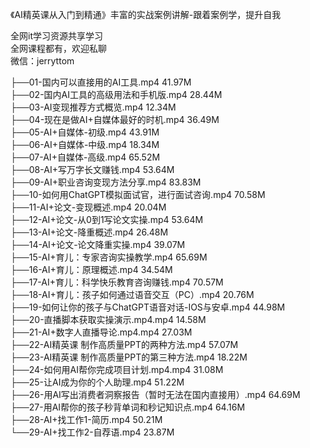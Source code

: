 《AI精英课从入门到精通》丰富的实战案例讲解-跟着案例学，提升自我

全网it学习资源共享学习<br>全网课程都有，欢迎私聊<br>微信：jerryttom<br>

├──01-国内可以直接用的AI工具.mp4 41.97M<br> ├──02-国内AI工具的高级用法和手机版.mp4 28.44M<br> ├──03-AI变现推荐方式概览.mp4 12.34M<br> ├──04-现在是做AI+自媒体最好的时机.mp4 36.49M<br> ├──05-AI+自媒体-初级.mp4 43.91M<br> ├──06-AI+自媒体-中级.mp4 18.34M<br> ├──07-AI+自媒体-高级.mp4 65.52M<br> ├──08-AI+写万字长文赚钱.mp4 53.64M<br> ├──09-AI+职业咨询变现方法分享.mp4 83.83M<br> ├──10-如何用ChatGPT模拟面试官，进行面试咨询.mp4 70.58M<br> ├──11-AI+论文-变现概述.mp4 20.04M<br> ├──12-AI+论文-从0到1写论文实操.mp4 53.64M<br> ├──13-AI+论文-降重概述.mp4 26.48M<br> ├──14-AI+论文-论文降重实操.mp4 39.07M<br> ├──15-AI+育儿：专家咨询实操教学.mp4 65.69M<br> ├──16-AI+育儿：原理概述.mp4 34.54M<br> ├──17-AI+育儿：科学快乐教育咨询赚钱.mp4 70.57M<br> ├──18-AI+育儿：孩子如何通过语音交互（PC）.mp4 20.76M<br> ├──19-如何让你的孩子与ChatGPT语音对话-IOS与安卓.mp4 44.98M<br> ├──20-直播脚本获取实操演示.mp4.mp4 14.58M<br> ├──21-AI+数字人直播导论.mp4.mp4 27.03M<br> ├──22-AI精英课 制作高质量PPT的两种方法.mp4 57.07M<br> ├──23-AI精英课 制作高质量PPT的第三种方法.mp4 18.22M<br> ├──24-如何用AI帮你完成项目计划.mp4.mp4 31.08M<br> ├──25-让AI成为你的个人助理.mp4 51.22M<br> ├──26-用AI写出消费者洞察报告（暂时无法在国内直接用）.mp4 64.69M<br> ├──27-用AI帮你的孩子秒背单词和秒记知识点.mp4 64.16M<br> ├──28-AI+找工作1-简历.mp4 50.21M<br> └──29-AI+找工作2-自荐语.mp4 23.87M